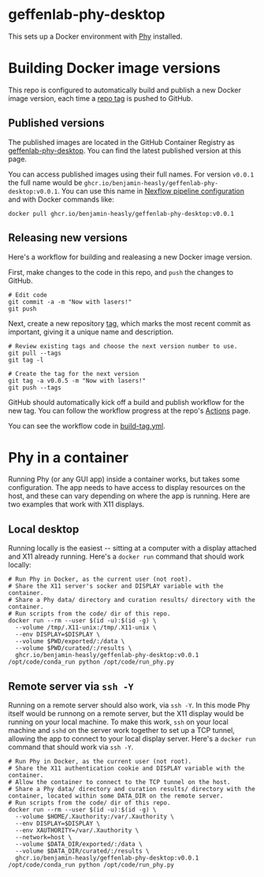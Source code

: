 # geffenlab-phy-desktop

This sets up a Docker environment with [Phy](https://github.com/cortex-lab/phy) installed.

# Building Docker image versions

This repo is configured to automatically build and publish a new Docker image version, each time a [repo tag](https://git-scm.com/book/en/v2/Git-Basics-Tagging) is pushed to GitHub.

## Published versions

The published images are located in the GitHub Container Registry as [geffenlab-phy-desktop](https://github.com/benjamin-heasly/geffenlab-phy-desktop/pkgs/container/geffenlab-phy-desktop).  You can find the latest published version at this page.

You can access published images using their full names.  For version `v0.0.1` the full name would be `ghcr.io/benjamin-heasly/geffenlab-phy-desktop:v0.0.1`.  You can use this name in [Nexflow pipeline configuration](https://github.com/benjamin-heasly/geffenlab-ephys-pipeline/blob/master/pipeline/main.nf#L103) and with Docker commands like:

```
docker pull ghcr.io/benjamin-heasly/geffenlab-phy-desktop:v0.0.1
```

## Releasing new versions

Here's a workflow for building and realeasing a new Docker image version.

First, make changes to the code in this repo, and `push` the changes to GitHub.

```
# Edit code
git commit -a -m "Now with lasers!"
git push
```

Next, create a new repository [tag](https://git-scm.com/book/en/v2/Git-Basics-Tagging), which marks the most recent commit as important, giving it a unique name and description.

```
# Review existing tags and choose the next version number to use.
git pull --tags
git tag -l

# Create the tag for the next version
git tag -a v0.0.5 -m "Now with lasers!"
git push --tags
```

GitHub should automatically kick off a build and publish workflow for the new tag.
You can follow the workflow progress at the repo's [Actions](https://github.com/benjamin-heasly/geffenlab-phy-desktop/actions) page.

You can see the workflow code in [build-tag.yml](./.github/workflows/build-tag.yml).

# Phy in a container

Running Phy (or any GUI app) inside a container works, but takes some configuration.  The app needs to have access to display resources on the host, and these can vary depending on where the app is running.  Here are two examples that work with X11 displays.

## Local desktop

Running locally is the easiest -- sitting at a computer with a display attached and X11 already running.  Here's a `docker run` command that should work locally:

```
# Run Phy in Docker, as the current user (not root).
# Share the X11 server's socker and DISPLAY variable with the container.
# Share a Phy data/ directory and curation results/ directory with the container.
# Run scripts from the code/ dir of this repo.
docker run --rm --user $(id -u):$(id -g) \
  --volume /tmp/.X11-unix:/tmp/.X11-unix \
  --env DISPLAY=$DISPLAY \
  --volume $PWD/exported/:/data \
  --volume $PWD/curated/:/results \
  ghcr.io/benjamin-heasly/geffenlab-phy-desktop:v0.0.1 /opt/code/conda_run python /opt/code/run_phy.py
```

## Remote server via `ssh -Y`

Running on a remote server should also work, via `ssh -Y`.  In this mode Phy itself would be runnong on a remote server, but the X11 display would be running on your local machine.  To make this work, `ssh` on your local machine and `sshd` on the server work together to set up a TCP tunnel, allowing the app to connect to your local display server.  Here's a `docker run` command that should work via `ssh -Y`.


```
# Run Phy in Docker, as the current user (not root).
# Share the X11 authentication cookie and DISPLAY variable with the container.
# Allow the container to connect to the TCP tunnel on the host.
# Share a Phy data/ directory and curation results/ directory with the container, located within some DATA_DIR on the remote server.
# Run scripts from the code/ dir of this repo.
docker run --rm --user $(id -u):$(id -g) \
  --volume $HOME/.Xauthority:/var/.Xauthority \
  --env DISPLAY=$DISPLAY \
  --env XAUTHORITY=/var/.Xauthority \
  --network=host \
  --volume $DATA_DIR/exported/:/data \
  --volume $DATA_DIR/curated/:/results \
  ghcr.io/benjamin-heasly/geffenlab-phy-desktop:v0.0.1 /opt/code/conda_run python /opt/code/run_phy.py
```
